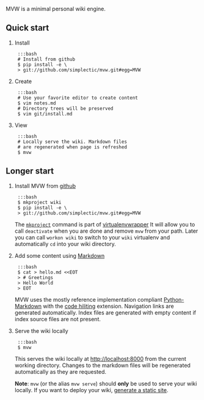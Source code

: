 MVW is a minimal personal wiki engine.

## Quick start
    
1. Install

        :::bash
        # Install from github
        $ pip install -e \
        > git://github.com/simplectic/mvw.git#egg=MVW

2. Create

        :::bash
        # Use your favorite editor to create content
        $ vim notes.md
        # Directory trees will be preserved
        $ vim git/install.md   

3. View

        :::bash
        # Locally serve the wiki. Markdown files
        # are regenerated when page is refreshed
        $ mvw

## Longer start

1. Install MVW from [github][1]

        :::bash
        $ mkproject wiki 
        $ pip install -e \
        > git://github.com/simplectic/mvw.git#egg=MVW

    The [`mkproject`][3] command is part of [virtualenvwrapper][2]
    It will allow you to call `deactivate` when you are done and 
    remove `mvw` from your path.  Later you can call `workon wiki` 
    to switch to your `wiki` virtualenv and automatically `cd` into
    your wiki directory.


2. Add some content using [Markdown][4]

        :::bash
        $ cat > hello.md <<EOT
        > # Greetings
        > Hello World
        > EOT

    MVW uses the mostly reference implementation compliant 
    [Python-Markdown][5] with the [code hiliting][6] extension.
    Navigation links are generated automatically. Index files 
    are generated with empty content if index source files are
    not present.
    
3. Serve the wiki locally

        :::bash
        $ mvw 

    This serves the wiki locally at <http://localhost:8000> from the 
    current working directory. Changes to the markdown files will be
    regenerated automatically as they are requested.
    
    **Note**: `mvw` (or the alias `mvw serve`) should **only** be used to
    serve your wiki locally.  If you want to deploy your wiki, 
    [generate a static site][7].


[1]: http://github.com/simplectic/mvw
[2]: http://www.doughellmann.com/docs/virtualenvwrapper/
[3]: http://www.doughellmann.com/docs/virtualenvwrapper/command_ref.html#project-directory-management
[4]: http://daringfireball.net/projects/markdown/
[5]: http://www.freewisdom.org/projects/python-markdown
[6]: examples/code.html
[7]: site_generation.html
